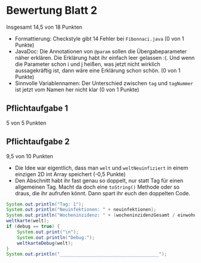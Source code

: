 # Bewertung Blatt 2

Insgesamt 14,5 von 18 Punkten

- Formattierung: Checkstyle gibt 14 Fehler bei `Fibonnaci.java` (0 von 1 Punkte)
- JavaDoc: Die Annotationen von `@param` sollen die Übergabeparameter näher erklären. Die Erklärung habt ihr einfach leer gelassen :(. Und wenn die Parameter schon i und j heißen, was jetzt nicht wirklich aussagekräftig ist, dann wäre eine Erklärung schon schön. (0 von 1 Punkte)
- Sinnvolle Variablennamen: Der Unterschied zwischen `tag` und `tagNummer` ist jetzt vom Namen her nicht klar (0 von 1 Punkte)

## Pflichtaufgabe 1

5 von 5 Punkten

## Pflichtaufgabe 2

9,5 von 10 Punkten

- Die Idee war eigentlich, dass man `welt` und `weltNeuinfiziert` in einem einzigen 2D int Array speichert (-0,5 Punkte)
- Den Abschnitt habt ihr fast genau so doppelt, nur statt Tag für einen allgemeinen Tag. Macht da doch eine `toString()` Methode oder so draus, die ihr aufrufen könnt. Dann spart ihr euch den doppelten Code.

```java
System.out.println("Tag: 1");
System.out.println("Neuinfektionen: " + neuinfektionen);
System.out.println("Wocheninzidenz: " + (wocheninzidenzGesamt / einwohnerZahl) * 100000);
weltkarte(welt);
if (debug == true) {
    System.out.print("\n");
    System.out.println("Debug:");
    weltkarteDebug(welt);
}
System.out.println("_____________________________________");
```
